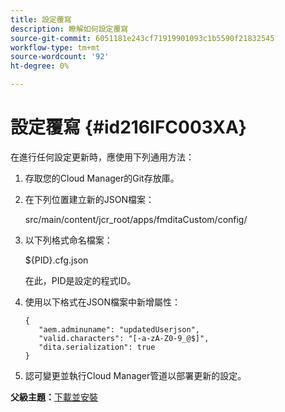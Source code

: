```yaml
---
title: 設定覆寫
description: 瞭解如何設定覆寫
source-git-commit: 6051181e243cf71919901093c1b5590f21832545
workflow-type: tm+mt
source-wordcount: '92'
ht-degree: 0%

---
```



# 設定覆寫 {#id216IFC003XA}

在進行任何設定更新時，應使用下列通用方法：

1. 存取您的Cloud Manager的Git存放庫。

1. 在下列位置建立新的JSON檔案：

   src/main/content/jcr\_root/apps/fmditaCustom/config/

1. 以下列格式命名檔案：

   $\{PID\}.cfg.json

   在此，PID是設定的程式ID。

1. 使用以下格式在JSON檔案中新增屬性：

   ```
   {
      "aem.adminuname": "updatedUserjson",
      "valid.characters": "[-a-zA-Z0-9_@$]",
      "dita.serialization": true
   }
   ```

1. 認可變更並執行Cloud Manager管道以部署更新的設定。


**父級主題：**[&#x200B;下載並安裝](download-install.md)

